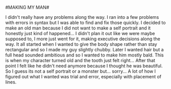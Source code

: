 #MAKING MY MAN#

I didn't really have any problems along the way. I ran into a few problems with errors in syntax but I was able to find and fix those quickly. I decided to make an old man because I did not want to make a self portrait and it honestly just kind of happened... I didn't plan it out like we were maybe supposed to, I more just went for it, making executive decisions along the way. It all started when I wanted to give the body shape rather than stay rectangular and so I made my guy slightly chubby. Later I wanted hair but a full head sounded ambitious and so I wanted to make him mostly bald. This is when my character turned old and the tooth just felt right... After that point I felt like he didn't need anymore because I thought he was beautiful. So I guess its not a self portrait or a monster but... sorry... A lot of how I figured out what I wanted was trial and error, especially with placement of lines.
